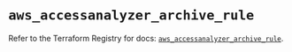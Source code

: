 # `aws_accessanalyzer_archive_rule`

Refer to the Terraform Registry for docs: [`aws_accessanalyzer_archive_rule`](https://registry.terraform.io/providers/hashicorp/aws/5.56.0/docs/resources/accessanalyzer_archive_rule).
